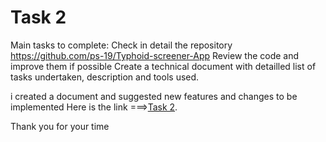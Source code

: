 # Task 2 
Main tasks to complete:
Check in detail the repository https://github.com/ps-19/Typhoid-screener-App
Review the code and improve them if possible
Create a technical document with detailled list of
 tasks undertaken, description and tools used.

i created a document and suggested new features and changes to be implemented 
Here is the link ===>[Task 2](https://docs.google.com/document/d/1Rw2ezLo7cv-49HfVCnkVD4n6mSuETEDL8HaOSYMOR0A/edit?usp=sharing).

Thank you for your time
